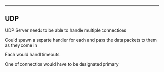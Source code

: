 -------
  UDP
-------


UDP Server needs to be able to handle multiple connections

Could spawn a separte handler for each and pass the data packets to them as they come in

Each would handl timeouts

One of connection would have to be designated primary
